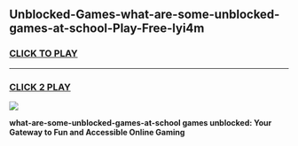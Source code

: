 
## Unblocked-Games-what-are-some-unblocked-games-at-school-Play-Free-lyi4m
<h3>
<a href="https://premium76.site?title=what-are-some-unblocked-games-at-school&ref=19M">CLICK TO PLAY</a></h3>
<hr>

<h3>
<a href="https://premium76.site?title=what-are-some-unblocked-games-at-school&ref=19M">CLICK 2 PLAY</a>
  
</h3>

<a href="https://premium76.site?title=what-are-some-unblocked-games-at-school&ref=19M"><img src="https://clearcache.store/games.png"></a>


**what-are-some-unblocked-games-at-school games unblocked: Your Gateway to Fun and Accessible Online Gaming**
